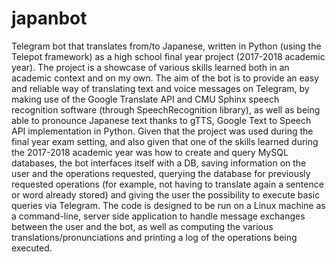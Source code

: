 # japanbot
Telegram bot that translates from/to Japanese, written in Python (using the Telepot framework) as a high school final year project
(2017-2018 academic year). 
The project is a showcase of various skills learned both in an academic context and on my own. The aim of the bot is to provide an 
easy and reliable way of translating text and voice messages on Telegram, by making use of the Google Translate API and CMU Sphinx
speech recognition software (through SpeechRecognition library), as well as being able to pronounce Japanese text thanks to gTTS,
Google Text to Speech API implementation in Python. Given that the project was used during the final year exam setting, and also
given that one of the skills learned during the 2017-2018 academic year was how to create and query MySQL databases, the bot
interfaces itself with a DB, saving information on the user and the operations requested, querying the database for previously
requested operations (for example, not having to translate again a sentence or word already stored) and giving the user the 
possibility to execute basic queries via Telegram. 
The code is designed to be run on a Linux machine as a command-line, server side application to handle message exchanges 
between the user and the bot, as well as computing the various translations/pronunciations and printing a log of the operations 
being executed.
